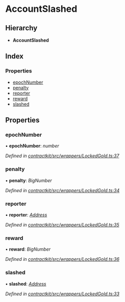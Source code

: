 # AccountSlashed

## Hierarchy

* **AccountSlashed**

## Index

### Properties

* [epochNumber]()
* [penalty]()
* [reporter]()
* [reward]()
* [slashed]()

## Properties

### epochNumber

• **epochNumber**: _number_

_Defined in_ [_contractkit/src/wrappers/LockedGold.ts:37_](https://github.com/celo-org/celo-monorepo/blob/master/packages/contractkit/src/wrappers/LockedGold.ts#L37)

### penalty

• **penalty**: _BigNumber_

_Defined in_ [_contractkit/src/wrappers/LockedGold.ts:34_](https://github.com/celo-org/celo-monorepo/blob/master/packages/contractkit/src/wrappers/LockedGold.ts#L34)

### reporter

• **reporter**: [_Address_](_base_.md#address)

_Defined in_ [_contractkit/src/wrappers/LockedGold.ts:35_](https://github.com/celo-org/celo-monorepo/blob/master/packages/contractkit/src/wrappers/LockedGold.ts#L35)

### reward

• **reward**: _BigNumber_

_Defined in_ [_contractkit/src/wrappers/LockedGold.ts:36_](https://github.com/celo-org/celo-monorepo/blob/master/packages/contractkit/src/wrappers/LockedGold.ts#L36)

### slashed

• **slashed**: [_Address_](_base_.md#address)

_Defined in_ [_contractkit/src/wrappers/LockedGold.ts:33_](https://github.com/celo-org/celo-monorepo/blob/master/packages/contractkit/src/wrappers/LockedGold.ts#L33)


